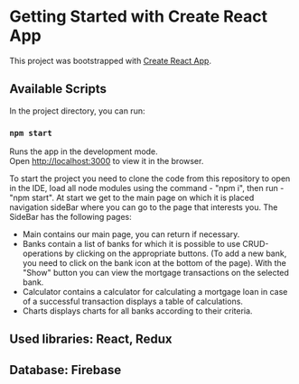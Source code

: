 # Getting Started with Create React App

This project was bootstrapped with [Create React App](https://github.com/facebook/create-react-app).

## Available Scripts

In the project directory, you can run:

### `npm start`

Runs the app in the development mode.\
Open [http://localhost:3000](http://localhost:3000) to view it in the browser.

To start the project you need to clone the code from this repository to open in the IDE, load all node modules using the command - "npm i", then run - "npm start". At start we get to the main page on which it is placed navigation sideBar where you can go to the page that interests you. The SideBar has the following pages:
- Main contains our main page, you can return if necessary.
- Banks contain a list of banks for which it is possible to use CRUD-operations by clicking on the appropriate buttons. (To add a new bank, you need to click on the bank icon at the bottom of the page). With the "Show" button you can view the mortgage transactions on the selected bank.
- Calculator contains a calculator for calculating a mortgage loan in case of a successful transaction displays a table of calculations.
- Charts displays charts for all banks according to their criteria.

## Used libraries: React, Redux
## Database: Firebase
